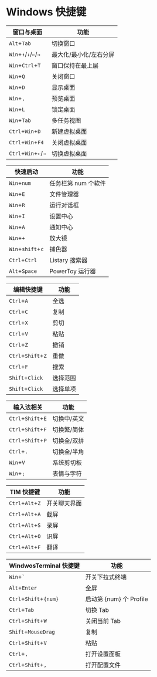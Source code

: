 # Windows 快捷键

| 窗口与桌面            | 功能                   |
| --------------------- | ---------------------- |
| `Alt`+`Tab`           | 切换窗口               |
| `Win`+`↑`/`↓`/`←`/`→` | 最大化/最小化/左右分屏 |
| `Win`+`Ctrl`+`T`      | 窗口保持在最上层       |
| `Win`+`Q`             | 关闭窗口               |
| `Win`+`D`             | 显示桌面               |
| `Win`+`,`             | 预览桌面               |
| `Win`+`L`             | 锁定桌面               |
| `Win`+`Tab`           | 多任务视图             |
| `Ctrl`+`Win`+`D`      | 新建虚拟桌面           |
| `Ctrl`+`Win`+`F4`     | 关闭虚拟桌面           |
| `Ctrl`+`Win`+`←`/`→`  | 切换虚拟桌面           |

| 快速启动          | 功能                |
| ----------------- | ------------------- |
| `Win`+`num`       | 任务栏第 num 个软件 |
| `Win`+`E`         | 文件管理器          |
| `Win`+`R`         | 运行对话框          |
| `Win`+`I`         | 设置中心            |
| `Win`+`A`         | 通知中心            |
| `Win`+`+`         | 放大镜              |
| `Win`+`shift`+`c` | 捕色器              |
| `Ctrl`+`Ctrl`     | Listary 搜索器      |
| `Alt`+`Space`     | PowerToy 运行器     |

| 编辑快捷键         | 功能     |
| ------------------ | -------- |
| `Ctrl`+`A`         | 全选     |
| `Ctrl`+`C`         | 复制     |
| `Ctrl`+`X`         | 剪切     |
| `Ctrl`+`V`         | 粘贴     |
| `Ctrl`+`Z`         | 撤销     |
| `Ctrl`+`Shift`+`Z` | 重做     |
| `Ctrl`+`F`         | 搜索     |
| `Shift`+`Click`    | 选择范围 |
| `Shift`+`Click`    | 选择单项 |

| 输入法相关         | 功能        |
| ------------------ | ----------- |
| `Ctrl`+`Shift`+`E` | 切换中/英文 |
| `Ctrl`+`Shift`+`F` | 切换繁/简体 |
| `Ctrl`+`Shift`+`P` | 切换全/双拼 |
| `Ctrl`+`.`         | 切换全/半角 |
| `Win`+`V`          | 系统剪切板  |
| `Win`+`;`          | 表情与字符  |

| TIM 快捷键       | 功能         |
| ---------------- | ------------ |
| `Ctrl`+`Alt`+`Z` | 开关聊天界面 |
| `Ctrl`+`Alt`+`A` | 截屏         |
| `Ctrl`+`Alt`+`S` | 录屏         |
| `Ctrl`+`Alt`+`O` | 识屏         |
| `Ctrl`+`Alt`+`F` | 翻译         |

| WindwosTerminal 快捷键 | 功能                    |
| ---------------------- | ----------------------- |
| `Win`+`` ` ``          | 开关下拉式终端          |
| `Alt`+`Enter`          | 全屏                    |
| `Ctrl`+`Shift`+`{num}` | 启动第 {num} 个 Profile |
| `Ctrl`+`Tab`           | 切换 Tab                |
| `Ctrl`+`Shift`+`W`     | 关闭当前 Tab            |
| `Shift`+`MouseDrag`    | 复制                    |
| `Ctrl`+`Shift`+`V`     | 粘贴                    |
| `Ctrl`+`,`             | 打开设置面板            |
| `Ctrl`+`Shift`+`,`     | 打开配置文件            |
